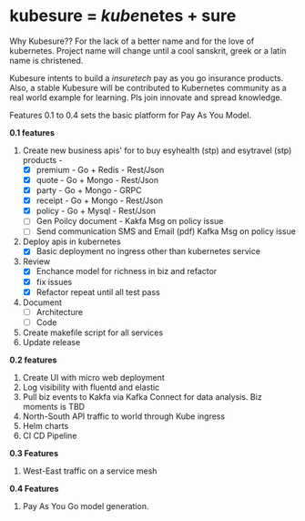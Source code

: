 # kubesure = *kube*netes + sure 

Why Kubesure?? For the lack of a better name and for the love of kubernetes. Project name will change until a cool sanskrit, greek or a latin name is christened. 

Kubesure intents to build a _insuretech_ pay as you go insurance products. Also, a stable Kubesure will be contributed to Kubernetes community as a real world example for learning. Pls join innovate and spread knowledge. 

Features 0.1 to 0.4 sets the basic platform for Pay As You Model.

**0.1 features**  

1. Create new business apis' for to buy esyhealth (stp) and esytravel (stp) products - 
   - [x] premium - Go + Redis - Rest/Json
   - [x] quote - Go + Mongo  - Rest/Json
   - [x] party - Go + Mongo - GRPC  
   - [x] receipt - Go + Mongo - Rest/Json
   - [x] policy - Go + Mysql - Rest/Json
   - [ ] Gen Poilcy document - Kakfa Msg on policy issue
   - [ ] Send communication SMS and Email (pdf) Kafka Msg on policy issue
2. Deploy apis in kubernetes 
    - [x] Basic deployment no ingress other than kubernetes service
3. Review 
    - [x] Enchance model for richness in biz and refactor
    - [x] fix issues 
    - [x] Refactor repeat until all test pass 
4. Document 
   - [ ] Architecture 
   - [ ] Code
5. Create makefile script for all services
6. Update release

**0.2 features** 
 
1. Create UI with micro web deployment  
2. Log visibility with fluentd and elastic 
3. Pull biz events to Kakfa via Kafka Connect for data analysis. Biz moments is TBD
4. North-South API traffic to world through Kube ingress
5. Helm charts
6. CI CD Pipeline

**0.3 Features** 

1. West-East traffic on a service mesh  

**0.4 Features**

1. Pay As You Go model generation.
